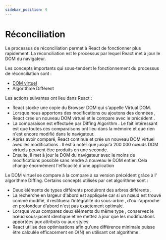 ```yaml
---
sidebar_position: 9
---
```


# Réconciliation

Le processus de réconciliation permet à React de fonctionner plus rapidement. La réconciliation est le processus par lequel React met à jour le DOM du navigateur.

Les concepts importants qui sous-tendent le fonctionnement du processus de réconciliation sont :

- [DOM virtuel](/docs/react/realDom-and-virtualDom#virtual-dom)
- Algorithme Différent

Les actions suivantes ont lieu dans React : 

- React stocke une copie du Browser DOM qui s'appelle Virtual DOM.
- Lorsque nous apportons des modifications ou ajoutons des données , React crée un nouveau DOM virtuel et le compare avec le précédent .
- La comparaison est effectuée par Diffing Algorithm . Le fait intéressant est que toutes ces comparaisons ont lieu dans la mémoire et que rien n'est encore modifié dans le navigateur.
- Après avoir comparé, React continue et crée un nouveau DOM virtuel avec les modifications . Il est à noter que jusqu'à 200 000 nœuds DOM virtuels peuvent être produits en une seconde.
- Ensuite, il met à jour le DOM du navigateur avec le moins de modifications possible sans rendre à nouveau le DOM entier. Cela change énormément l'efficacité d'une application

Le DOM virtuel se compare à la compare à sa version précédent grâce à l' algorithme Diffing. Certains concepts utilisés par cet algorithme sont :

- Deux éléments de types différents produiront des arbres différents .
- La recherche en largeur d'abord est appliquée car si un nœud est trouvé comme modifié, il restituera l'intégralité du sous-arbre , d'où l'approche en profondeur d'abord n'est pas exactement optimale.
- Lorsque vous comparez deux éléments du même type , conservez le nœud sous-jacent identique et ne mettez à jour que les modifications apportées aux attributs ou aux styles.
- React utilise des optimisations afin qu'une différence minimale puisse être calculée efficacement en O(N) en utilisant cet algorithme.